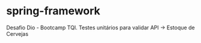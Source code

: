 # spring-framework
Desafio Dio - Bootcamp TQI. Testes unitários para validar API -> Estoque de Cervejas
